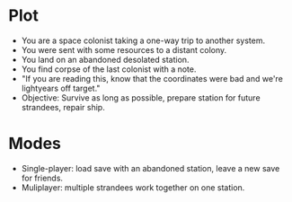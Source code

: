 # Plot
 - You are a space colonist taking a one-way trip to another system.
 - You were sent with some resources to a distant colony.
 - You land on an abandoned desolated station.
 - You find corpse of the last colonist with a note.
 - "If you are reading this, know that the coordinates were bad and we're lightyears off target."
 - Objective: Survive as long as possible, prepare station for future strandees, repair ship.

# Modes
 - Single-player: load save with an abandoned station, leave a new save for friends.
 - Muliplayer: multiple strandees work together on one station.